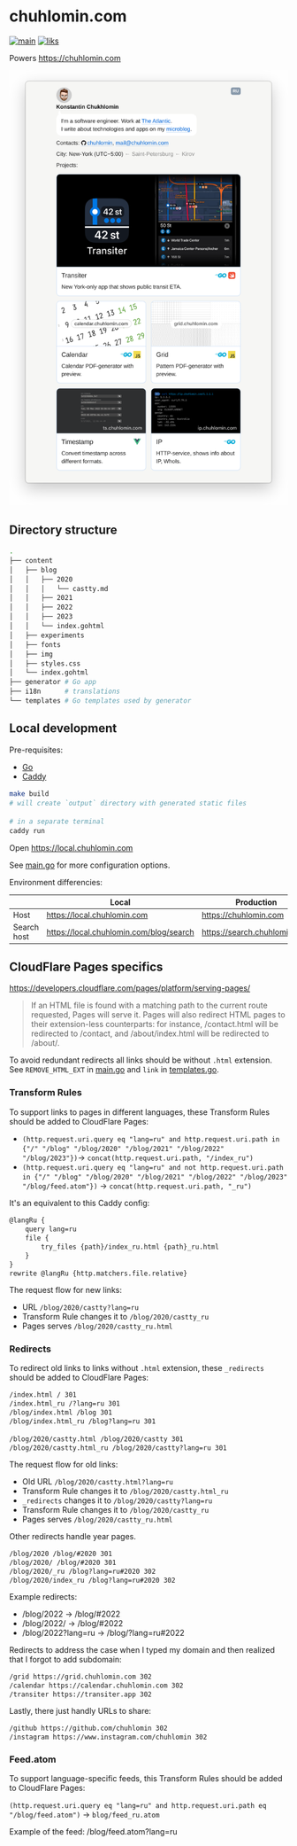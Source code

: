 # chuhlomin.com

[![main](https://github.com/chuhlomin/homepage/actions/workflows/main.yml/badge.svg?branch=main)](https://github.com/chuhlomin/homepage/actions/workflows/main.yml)
[![liks](https://github.com/chuhlomin/homepage/actions/workflows/links.yml/badge.svg?branch=main)](https://github.com/chuhlomin/homepage/actions/workflows/links.yml)

Powers https://chuhlomin.com

![Screenshot](./screenshot.png)

## Directory structure

```bash
.
├── content
│   ├── blog
│   │   ├── 2020
│   │   │   └── castty.md
│   │   ├── 2021
│   │   ├── 2022
│   │   ├── 2023
│   │   └── index.gohtml
│   ├── experiments
│   ├── fonts
│   ├── img
│   ├── styles.css
│   └── index.gohtml
├── generator # Go app
├── i18n      # translations
└── templates # Go templates used by generator
```

## Local development

Pre-requisites:

- [Go](https://go.dev/doc/install)
- [Caddy](https://caddyserver.com/docs/install)

```bash
make build
# will create `output` directory with generated static files

# in a separate terminal
caddy run
```

Open https://local.chuhlomin.com

See [main.go](generator/main.go) for more configuration options.

Environment differencies:

|             | Local                                   | Production                   |
|-------------|-----------------------------------------|------------------------------|
| Host        | https://local.chuhlomin.com             | https://chuhlomin.com        |
| Search host | https://local.chuhlomin.com/blog/search | https://search.chuhlomin.com |

## CloudFlare Pages specifics

https://developers.cloudflare.com/pages/platform/serving-pages/

> If an HTML file is found with a matching path to the current route requested,
> Pages will serve it. Pages will also redirect HTML pages to their extension-less
> counterparts: for instance, /contact.html will be redirected to /contact,
> and /about/index.html will be redirected to /about/.

To avoid redundant redirects all links should be without `.html` extension.
See `REMOVE_HTML_EXT` in [main.go](generator/main.go) and `link` in [templates.go](generator/templates.go).

### Transform Rules

To support links to pages in different languages, these Transform Rules should be added to CloudFlare Pages:

- `(http.request.uri.query eq "lang=ru" and http.request.uri.path in {"/" "/blog" "/blog/2020" "/blog/2021" "/blog/2022" "/blog/2023"})`→ `concat(http.request.uri.path, "/index_ru")`
- `(http.request.uri.query eq "lang=ru" and not http.request.uri.path in {"/" "/blog" "/blog/2020" "/blog/2021" "/blog/2022" "/blog/2023" "/blog/feed.atom"})` → `concat(http.request.uri.path, "_ru")`

It's an equivalent to this Caddy config:

```caddy
@langRu {
	query lang=ru
	file {
		try_files {path}/index_ru.html {path}_ru.html
	}
}
rewrite @langRu {http.matchers.file.relative}
```

The request flow for new links:

- URL `/blog/2020/castty?lang=ru`
- Transform Rule changes it to `/blog/2020/castty_ru`
- Pages serves `/blog/2020/castty_ru.html`

### Redirects

To redirect old links to links without `.html` extension, these `_redirects` should be added to CloudFlare Pages:

```text
/index.html / 301
/index.html_ru /?lang=ru 301
/blog/index.html /blog 301
/blog/index.html_ru /blog?lang=ru 301

/blog/2020/castty.html /blog/2020/castty 301
/blog/2020/castty.html_ru /blog/2020/castty?lang=ru 301
```

The request flow for old links:

- Old URL `/blog/2020/castty.html?lang=ru`
- Transform Rule changes it to `/blog/2020/castty.html_ru`
- `_redirects` changes it to `/blog/2020/castty?lang=ru`
- Transform Rule changes it to `/blog/2020/castty_ru`
- Pages serves `/blog/2020/castty_ru.html`

Other redirects handle year pages.

```text
/blog/2020 /blog/#2020 301
/blog/2020/ /blog/#2020 301
/blog/2020/_ru /blog?lang=ru#2020 302
/blog/2020/index_ru /blog?lang=ru#2020 302
```

Example redirects:

- /blog/2022 → /blog/#2022
- /blog/2022/ → /blog/#2022
- /blog/2022?lang=ru → /blog/?lang=ru#2022

Redirects to address the case when I typed my domain and then realized
that I forgot to add subdomain:

```text
/grid https://grid.chuhlomin.com 302
/calendar https://calendar.chuhlomin.com 302
/transiter https://transiter.app 302
```

Lastly, there just handly URLs to share:

```text
/github https://github.com/chuhlomin 302
/instagram https://www.instagram.com/chuhlomin 302
```

### Feed.atom

To support language-specific feeds, this Transform Rules should be added to CloudFlare Pages:

`(http.request.uri.query eq "lang=ru" and http.request.uri.path eq "/blog/feed.atom")` → `blog/feed_ru.atom`

Example of the feed: /blog/feed.atom?lang=ru
